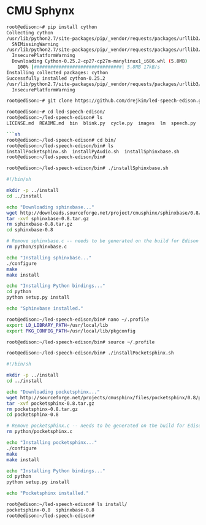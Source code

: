 # CMU Sphynx


```sh
root@edison:~# pip install cython
Collecting cython
/usr/lib/python2.7/site-packages/pip/_vendor/requests/packages/urllib3/util/ssl_.py:318: SNIMissingWarning: An HTTPS requ.
  SNIMissingWarning
/usr/lib/python2.7/site-packages/pip/_vendor/requests/packages/urllib3/util/ssl_.py:122: InsecurePlatformWarning: A true .
  InsecurePlatformWarning
  Downloading Cython-0.25.2-cp27-cp27m-manylinux1_i686.whl (5.8MB)
    100% |################################| 5.8MB 17kB/s 
Installing collected packages: cython
Successfully installed cython-0.25.2
/usr/lib/python2.7/site-packages/pip/_vendor/requests/packages/urllib3/util/ssl_.py:122: InsecurePlatformWarning: A true .
  InsecurePlatformWarning
```

```sh
root@edison:~# git clone https://github.com/drejkim/led-speech-edison.git
```

```sh
root@edison:~# cd led-speech-edison/
root@edison:~/led-speech-edison# ls
LICENSE.md  README.md  bin  blink.py  cycle.py  images  lm  speech.py

```sh
root@edison:~/led-speech-edison# cd bin/
root@edison:~/led-speech-edison/bin# ls
installPocketsphinx.sh  installPyAudio.sh  installSphinxbase.sh
root@edison:~/led-speech-edison/bin# 
```

```sh
root@edison:~/led-speech-edison/bin# ./installSphinxbase.sh
```

```sh
#!/bin/sh

mkdir -p ../install
cd ../install

echo "Downloading sphinxbase..."
wget http://downloads.sourceforge.net/project/cmusphinx/sphinxbase/0.8/sphinxbase-0.8.tar.gz
tar -xvf sphinxbase-0.8.tar.gz
rm sphinxbase-0.8.tar.gz
cd sphinxbase-0.8

# Remove sphinxbase.c -- needs to be generated on the build for Edison
rm python/sphinxbase.c

echo "Installing sphinxbase..."
./configure
make
make install

echo "Installing Python bindings..."
cd python
python setup.py install

echo "Sphinxbase installed."
```

```sh
root@edison:~/led-speech-edison/bin# nano ~/.profile
export LD_LIBRARY_PATH=/usr/local/lib
export PKG_CONFIG_PATH=/usr/local/lib/pkgconfig
```

```sh
root@edison:~/led-speech-edison/bin# source ~/.profile
```

```sh
root@edison:~/led-speech-edison/bin# ./installPocketsphinx.sh
```

```sh
#!/bin/sh

mkdir -p ../install
cd ../install

echo "Downloading pocketsphinx..."
wget http://sourceforge.net/projects/cmusphinx/files/pocketsphinx/0.8/pocketsphinx-0.8.tar.gz
tar -xvf pocketsphinx-0.8.tar.gz
rm pocketsphinx-0.8.tar.gz
cd pocketsphinx-0.8

# Remove pocketsphinx.c -- needs to be generated on the build for Edison
rm python/pocketsphinx.c

echo "Installing pocketsphinx..."
./configure
make
make install

echo "Installing Python bindings..."
cd python
python setup.py install

echo "Pocketsphinx installed."
```

```sh
root@edison:~/led-speech-edison# ls install/
pocketsphinx-0.8  sphinxbase-0.8
root@edison:~/led-speech-edison# 
```

